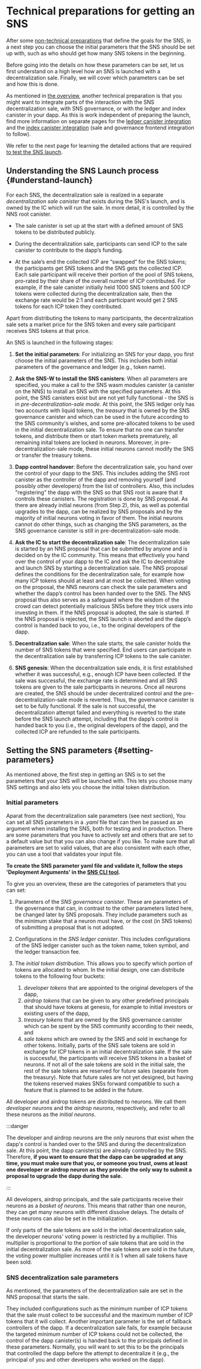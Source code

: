 # Technical preparations for getting an SNS

After some 
[non-technical preparations](../../../../tokenomics/sns/predeployment-considerations.md)
that define the goals for the SNS, in a next step you can 
choose the initial parameters that the SNS should be set up with, 
such as who should get how many SNS tokens in the beginning.

Before going into the details on how these parameters can be set, 
let us first understand on a high level how an SNS is launched with a 
decentralization sale.<!--Then, let us understand how you can get the right tools and generate
the right principals in order to set the SNS parameters.-->
Finally, we will cover which parameters can be set and how this
is done.

As mentioned in [the overview](get-sns-intro.md), another technical
preparation is that you might want to integrate parts of the
interaction with the SNS decentralization sale, with SNS governance,
or with the ledger and index canister in your dapp.
As this is work independent of preparing the launch, find more
information on separate pages for the 
[ledger canister integration](../integrate-sns/ledger-integration.md)
and the
[index canister integration](../integrate-sns/index-integration.md)
(sale and governance frontend integration to follow).

We refer to the next page for learning the detailed actions that are
required 
[to test the SNS launch](./local-testing.md). <!-- and to 
[get an SNS in production](./get-sns-production.md).-->


## Understanding the SNS Launch process {#understand-launch}

For each SNS, the decentralization sale is realized in a separate
_decentralization sale canister_ that exists during the SNS's launch,
and is owned by the IC which will run the sale. In more detail, 
it is controlled by the NNS root canister.

* The sale canister is set up at the start with a defined amount of SNS tokens to be
  distributed publicly.

* During the decentralization sale, participants can send ICP to the sale canister
  to contribute to the dapp’s funding.

* At the sale’s end the collected ICP are “swapped” for the SNS tokens; the
  participants get SNS tokens and the SNS gets the collected ICP. Each sale 
  participant will receive their portion of the pool of SNS tokens, pro-rated
  by their share of the overall number of ICP contributed. For example, if the
  sale canister initially held 1000 SNS tokens and 500 ICP tokens were collected
  during the decentralization sale, then the exchange rate would be 2:1 and each
  participant would get 2 SNS tokens for each ICP token they contributed.

Apart from distributing the tokens to many participants, the decentralization sale 
sets a market price for the SNS token and every sale participant receives SNS 
tokens at that price.

An SNS is launched in the following stages:

1) **Set the initial parameters**: For initializing an SNS for 
   your dapp, you first choose the initial parameters of the SNS.
   This includes both initial parameters of the governance 
   and ledger (e.g., token name). 
   
2) **Ask the SNS-W to install the SNS canisters**:
   When all parameters are specified, you make a call to the SNS wasm modules canister
   (a canister on the NNS) to install an SNS with the specified parameters.
   At this point, the SNS canisters exist but are not yet
   fully functional - the SNS is in _pre-decentralization-sale mode_.
   At this point, the SNS ledger only has two accounts with
   liquid tokens, the _treasury_
   that is owned by the SNS governance canister and which 
   can be used in the future according
   to the SNS community's wishes, and some pre-allocated tokens to be used in the initial 
   decentralization sale.
   To ensure that no one can transfer tokens, and distribute
   them or start token markets
   prematurely, all remaining inital tokens are locked in neurons. 
   Moreover, in pre-decentralization-sale mode, 
   these initial neurons cannot modify the SNS or 
   transfer the treasury tokens.

3) **Dapp control handover**: Before the decentralization sale,
   you hand over the control of your dapp to the SNS.
   This includes adding the SNS root canister as the controller of the dapp and removing
   yourself (and possibly other developers) from the list of
   controllers. Also, this 
   includes "registering" the dapp with the SNS so that SNS 
   root is aware that it controls
   these canisters.
   The registration is done by SNS proposal.
   As there are already initial neurons (from Step 2), this,
   as well as potential upgrades
   to the dapp, can be realized by SNS proposals and by the 
   majority of
   initial neurons voting in favor of them.
   The initial neurons cannot do other things, such as changing
   the SNS
   parameters, as the SNS governance canister is still in
   pre-decentralization-sale mode.

4) **Ask the IC to start the decentralization sale**: The 
   decentralization sale
   is started by an NNS proposal that can be submitted by 
   anyone and is decided on by the
   IC community. This means that effectively you hand over 
   the control of your dapp
   to the IC and ask the IC to decentralize and launch SNS by
   starting a decentralization sale.
   The NNS proposal defines the conditions for the
   decentralization sale, for example
   how many ICP tokens should at least and at most be collected.
   When voting on the proposal, the NNS neurons can check
   the sale parameters and whether the dapp’s control has been
   handed over to the SNS.
   The NNS proposal thus also serves as a safeguard where 
   the wisdom of the crowd can
   detect potentially malicious SNSs before they trick 
   users into investing in them.
   If the NNS proposal is adopted, the sale is started. If the NNS proposal is rejected,
   the SNS launch is aborted and the dapp’s control is handed back to you, i.e., to the 
   original developers of the dapp.
   
5) **Decentralization sale**: When the sale starts, the sale canister holds the number
   of SNS tokens that were specified. End users can
   participate in the decentralization sale by transferring ICP tokens to the 
   sale canister.

6) **SNS genesis**: When the decentralization sale ends, it is first established whether
   it was successful, e.g., enough ICP have been collected. If the sale was successful,
   the exchange rate is determined and all SNS tokens are given to the sale participants in
   neurons. Once all neurons are created, the SNS should be under decentralized control
   and the pre-decentralization-sale mode is reverted. 
   Thus, the governance canister is set to be fully functional.
   If the sale is not successful, the decentralization attempt failed and everything
   is reverted to the state before the SNS launch attempt, including that the dapp’s control
   is handed back to you (i.e., the original developers of the dapp), and the 
   collected ICP are refunded to the sale participants.

   
## Setting the SNS parameters {#setting-parameters}
As mentioned above, the first step in getting an SNS is to set the parameters that
your SNS will be launched with.
This lets you choose many SNS settings and also lets you choose the initial 
token distribution.

### Initial parameters
Aparat from the decentralization sale parameters
(see next section), 
You can set all SNS parameters in a _.yaml_ file that can 
then be passed as an argument
when installing the SNS, both for testing and in production.
There are some parameters that you have to actively set and others that are set to a
default value but that you can also change if you like.
To make sure that all parameters are set to valid values, that are also consistent
with each other, you can use a tool that validates your input file. 

**To create the SNS parameter yaml file and validate it, follow the steps
'Deployment Arguments' in the
[SNS CLI tool](https://gitlab.com/dfinity-lab/public/ic/-/tree/master/rs/sns/cli).**

To give you an overview, these are the categories of parameters that you can set:
1. Parameters of the _SNS governance canister_. These are parameters of the governance
that can, in contrast to the other parameters listed here, be changed later 
   by SNS proposals. They include parameters such as the
   minimum stake that a neuron must have, or the cost (in SNS tokens) of submitting
   a proposal that is not adopted.
   
2. Configurations in the _SNS ledger canister_. This includes configurations of the SNS 
ledger canister such as the token name, token symbol, and the ledger transaction fee.

3. The _initial token distribution_. This allows you to specify which portion 
   of tokens are allocated to whom. In the initial design, one can distribute tokens to
   the following four buckets:
   1. _developer tokens_ that are appointed to the original developers of the dapp,
   2. _airdrop tokens_ that can be given to any other predefined principals that
      should have tokens at genesis, for example to initial investors or existing users
      of the dapp,
   3. _treasury tokens_ that are owned by the SNS governance canister which can be
      spent by the SNS community according to their needs, and
   4. _sale tokens_ which are owned by the SNS and sold in exchange for other tokens.
      Initially, parts of the SNS sale tokens are sold in exchange for ICP tokens
      in an initial decentralization sale. If the sale is successful, the participants
      will receive SNS tokens in a basket of neurons. 
      If not all of the sale tokens are sold in the initial sale, the rest of the
      sale tokens are reserved for future sales (separate from the treasury). 
      Note that future sales are not yet designed, but having the tokens reserved
      makes SNSs forward compatible to such a feature that is planned to be added in
      the future.

<!-- All developer and airdrop tokens are distributed to the 
[defined principals](#principals) at genesis in neurons.-->
All developer and airdrop tokens are distributed to neurons.
We call them _developer neurons_ and the _airdrop neurons_,
respectively, and refer to all these neurons as the _initial neurons_.
<!--We recommend to set up the principals as explained
[here](#principals), especially to make sure that you set up 
developer neurons for a principal `identityDevNeuron` that you
control.-->

:::danger

The developer and airdrop neurons are the only neurons that exist when
the dapp's control is handed over to the SNS and during the
decentralization sale.
At this point, the dapp canister(s) are already controlled by the SNS.
Therefore, **if you want to ensure that the dapp can be upgraded 
at any time, 
you must make sure that you, or someone you trust, owns at least
one developer or airdrop neuron as they provide the only way to 
submit a proposal
to upgrade the dapp during the sale.**

:::

All developers, airdrop principals, and the sale participants receive
their neurons as a _basket of neurons_.
This means that rather than one neuron, they can get many neurons 
with different dissolve delays. The details of these neurons can also
be set in the initialization.

If only parts of the sale tokens are sold in the initial decentralization sale,
the developer neurons' voting power is restricted by a multiplier. This multiplier 
is proportional to the portion of sale tokens that are sold in the initial 
decentralization sale. As more of the sale tokens are sold in the future, the
voting power multiplier increases until it is 1 when all sale tokens have been
sold.

### SNS decentralization sale parameters
As mentioned, the parameters of the decentralization sale are 
set in the NNS proposal that starts the sale.

They included configurations such as the minimum number of 
ICP tokens that the sale must collect to be successful and the
   maximum number of ICP tokens that it will collect.
   Another important parameter is the set of fallback controllers of the dapp.
   If a decentralization sale fails, for example because the targeted minimum number
   of ICP tokens could not be collected, the control of the dapp canister(s) is
   handed back to the principals defined in these parameters.
   Normally, you will want to set this to be the principals that controlled the dapp
   before the attempt to decentralize it (e.g., the principal of you and other
   developers who worked on the dapp).
